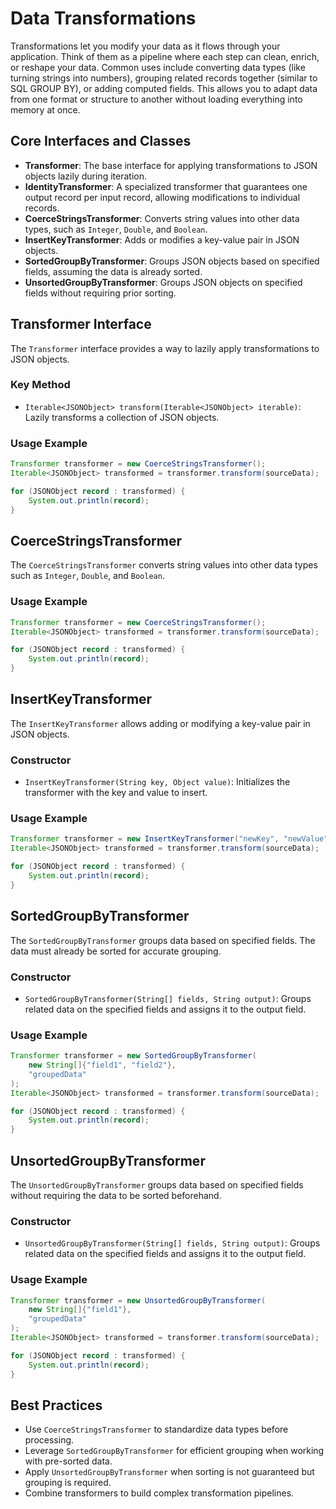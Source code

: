 # Data Transformations

Transformations let you modify your data as it flows through your application. Think of them as a pipeline where each step can clean, enrich, or reshape your data. Common uses include converting data types (like turning strings into numbers), grouping related records together (similar to SQL GROUP BY), or adding computed fields. This allows you to adapt data from one format or structure to another without loading everything into memory at once.

## Core Interfaces and Classes

- **Transformer**: The base interface for applying transformations to JSON objects lazily during iteration.
- **IdentityTransformer**: A specialized transformer that guarantees one output record per input record, allowing modifications to individual records.
- **CoerceStringsTransformer**: Converts string values into other data types, such as `Integer`, `Double`, and `Boolean`.
- **InsertKeyTransformer**: Adds or modifies a key-value pair in JSON objects.
- **SortedGroupByTransformer**: Groups JSON objects based on specified fields, assuming the data is already sorted.
- **UnsortedGroupByTransformer**: Groups JSON objects on specified fields without requiring prior sorting.

## Transformer Interface

The `Transformer` interface provides a way to lazily apply transformations to JSON objects.

### Key Method

- `Iterable<JSONObject> transform(Iterable<JSONObject> iterable)`: Lazily transforms a collection of JSON objects.

### Usage Example

```java
Transformer transformer = new CoerceStringsTransformer();
Iterable<JSONObject> transformed = transformer.transform(sourceData);

for (JSONObject record : transformed) {
    System.out.println(record);
}
```

## CoerceStringsTransformer

The `CoerceStringsTransformer` converts string values into other data types such as `Integer`, `Double`, and `Boolean`.

### Usage Example

```java
Transformer transformer = new CoerceStringsTransformer();
Iterable<JSONObject> transformed = transformer.transform(sourceData);

for (JSONObject record : transformed) {
    System.out.println(record);
}
```

## InsertKeyTransformer

The `InsertKeyTransformer` allows adding or modifying a key-value pair in JSON objects.

### Constructor
- `InsertKeyTransformer(String key, Object value)`: Initializes the transformer with the key and value to insert.

### Usage Example

```java
Transformer transformer = new InsertKeyTransformer("newKey", "newValue");
Iterable<JSONObject> transformed = transformer.transform(sourceData);

for (JSONObject record : transformed) {
    System.out.println(record);
}
```

## SortedGroupByTransformer

The `SortedGroupByTransformer` groups data based on specified fields. The data must already be sorted for accurate grouping.

### Constructor
- `SortedGroupByTransformer(String[] fields, String output)`: Groups related data on the specified fields and assigns it to the output field.

### Usage Example

```java
Transformer transformer = new SortedGroupByTransformer(
    new String[]{"field1", "field2"},
    "groupedData"
);
Iterable<JSONObject> transformed = transformer.transform(sourceData);

for (JSONObject record : transformed) {
    System.out.println(record);
}
```

## UnsortedGroupByTransformer

The `UnsortedGroupByTransformer` groups data based on specified fields without requiring the data to be sorted beforehand.

### Constructor
- `UnsortedGroupByTransformer(String[] fields, String output)`: Groups related data on the specified fields and assigns it to the output field.

### Usage Example

```java
Transformer transformer = new UnsortedGroupByTransformer(
    new String[]{"field1"},
    "groupedData"
);
Iterable<JSONObject> transformed = transformer.transform(sourceData);

for (JSONObject record : transformed) {
    System.out.println(record);
}
```

## Best Practices

- Use `CoerceStringsTransformer` to standardize data types before processing.
- Leverage `SortedGroupByTransformer` for efficient grouping when working with pre-sorted data.
- Apply `UnsortedGroupByTransformer` when sorting is not guaranteed but grouping is required.
- Combine transformers to build complex transformation pipelines.